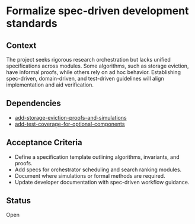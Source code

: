 # Formalize spec-driven development standards

## Context
The project seeks rigorous research orchestration but lacks unified
specifications across modules. Some algorithms, such as storage eviction,
have informal proofs, while others rely on ad hoc behavior. Establishing
spec-driven, domain-driven, and test-driven guidelines will align
implementation and aid verification.

## Dependencies
- [add-storage-eviction-proofs-and-simulations](add-storage-eviction-proofs-and-simulations.md)
- [add-test-coverage-for-optional-components](add-test-coverage-for-optional-components.md)

## Acceptance Criteria
- Define a specification template outlining algorithms, invariants, and proofs.
- Add specs for orchestrator scheduling and search ranking modules.
- Document where simulations or formal methods are required.
- Update developer documentation with spec-driven workflow guidance.

## Status
Open
